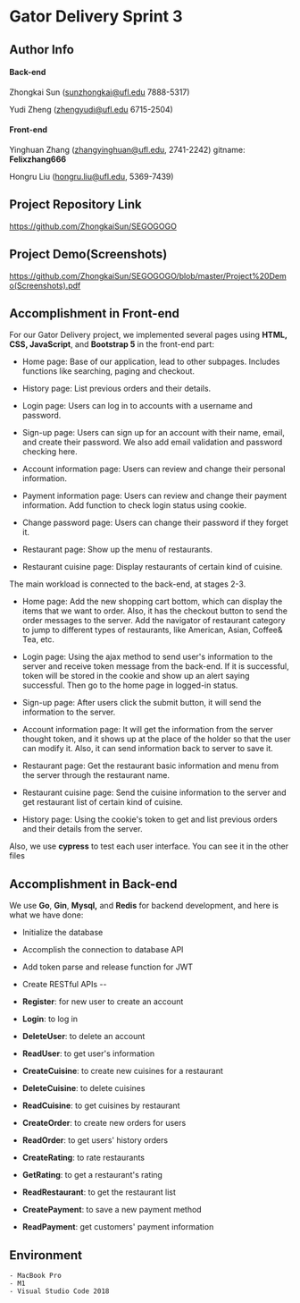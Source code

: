 # Gator Delivery Sprint 3



## Author Info

#### Back-end

Zhongkai Sun (sunzhongkai@ufl.edu 7888-5317)

Yudi Zheng (zhengyudi@ufl.edu 6715-2504)

#### Front-end

Yinghuan Zhang (zhangyinghuan@ufl.edu, 2741-2242) gitname: **Felixzhang666**

Hongru Liu (hongru.liu@ufl.edu, 5369-7439)



## Project Repository Link

https://github.com/ZhongkaiSun/SEGOGOGO

## Project Demo(Screenshots)
https://github.com/ZhongkaiSun/SEGOGOGO/blob/master/Project%20Demo(Screenshots).pdf

## Accomplishment in Front-end

For our Gator Delivery project, we implemented several pages using **HTML, CSS, JavaScript**, and **Bootstrap 5** in the front-end part:

- Home page: Base of our application, lead to other subpages. Includes functions like searching, paging and checkout. 

- History page: List previous orders and their details.

- Login page: Users can log in to accounts with a username and password.

- Sign-up page: Users can sign up for an account with their name, email, and create their password. We also add email validation and password checking here.

- Account information page: Users can review and change their personal information.

- Payment information page: Users can review and change their payment information. Add function to check login status using cookie.

- Change password page: Users can change their password if they forget it.

- Restaurant page: Show up the menu of restaurants.

- Restaurant cuisine page: Display restaurants of certain kind of cuisine.

  

The main workload is connected to the back-end, at stages 2-3.

-  Home page: Add the new shopping cart bottom, which can display the items that we want to order. Also, it has the checkout button to send the order messages to the server. Add the navigator of restaurant category to jump to different types of restaurants, like American, Asian, Coffee& Tea, etc.

- Login page: Using the ajax method to send user's information to the server and receive token message from the back-end. If it is successful, token will be stored in the cookie and show up an alert saying successful. Then go to the home page in logged-in status.

- Sign-up page: After users click the submit button, it will send the information to the server.

- Account information page: It will get the information from the server thought token, and it shows up at the place of the holder so that the user can modify it. Also, it can send information back to server to save it.

- Restaurant page: Get the restaurant basic information and menu from the server through the restaurant name.

- Restaurant cuisine page: Send the cuisine information to the server and get restaurant list of certain kind of cuisine.

- History page: Using the cookie's token to get and list previous orders and their details from the server.

  

Also, we use **cypress** to test each user interface. You can see it in the other files

##  Accomplishment in Back-end

We use **Go**, **Gin**, **Mysql,** and **Redis** for backend development, and here is what we have done:

- Initialize the database

- Accomplish the connection to database API

- Add token parse and release function for JWT

- Create RESTful APIs --

- **Register**: for new user to create an account

- **Login**: to log in 

- **DeleteUser**: to delete an account
  
- **ReadUser**: to get user's information

- **CreateCuisine**: to create new cuisines for a restaurant

- **DeleteCuisine**: to delete cuisines

- **ReadCuisine**: to get cuisines by restaurant

- **CreateOrder**: to create new orders for users

- **ReadOrder**: to get users' history orders

- **CreateRating**: to rate restaurants

- **GetRating**: to get a restaurant's rating

- **ReadRestaurant**: to get the restaurant list

- **CreatePayment**: to save a new payment method
  
- **ReadPayment**: get customers' payment information



## Environment

```
- MacBook Pro
- M1
- Visual Studio Code 2018
```
